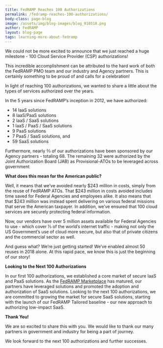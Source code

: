 ```yaml
---
title: FedRAMP Reaches 100 Authorizations
permalink: /fedramp-reaches-100-authorizations/
body-class: page-blog
image: /assets/img/blog-images/blog_010518.png
author: FedRAMP
layout: blog-page
tags: learning-more-about-fedramp
---
```


We could not be more excited to announce that we just reached a huge milestone - 100 Cloud Service Provider (CSP) authorizations! 

This incredible accomplishment can be attributed to the hard work of both the FedRAMP PMO team and our industry and Agency partners. This is certainly something to be proud of and calls for a celebration! 

In light of reaching 100 authorizations, we wanted to share a little about the types of services authorized over the years.

In the 5 years since FedRAMP’s inception in 2012, we have authorized:

* 14 IaaS solutions
* 8 IaaS/PaaS solutions
* 2 IaaS / SaaS solutions
* 1 IaaS / PaaS / SaaS solutions
* 9 PaaS solutions
* 7 PaaS / SaaS solutions, and
* 59 SaaS solutions

Furthermore, nearly ⅔ of our authorizations have been sponsored by our Agency partners - totaling 68. The remaining 32 were authorized by the Joint Authorization Board (JAB) as Provisional-ATOs to be leveraged across government

**What does this mean for the American public?** 

Well, it means that we’ve avoided nearly $243 million in costs, simply from the reuse of FedRAMP ATOs. That $243 million in costs avoided includes time saved for Federal Agencies and employees alike. It also means that that $243 million was instead spent delivering on various federal missions that serve the American taxpayer. In addition, we’ve ensured that 100 cloud services are securely protecting federal information. 

Now, our vendors have over 5 million assets available for Federal Agencies to use - which cover ⅓ of the world’s internet traffic - making not only the US Government’s use of cloud more secure, but also that of private citizens and the commercial sector as well.

And guess what? We’re just getting started! We’ve enabled almost 50 reuses in 2018 alone. At this rapid pace, we know this is just the beginning of our story!

**Looking to the Next 100 Authorizations** 

In our first 100 authorizations, we established a core market of secure IaaS and PaaS solutions. As the <a href="https://marketplace.fedramp.gov">FedRAMP Marketplace</a> has matured, our partners have leveraged solutions and promoted the adoption and authorization of SaaS solutions. Looking to the next 100 authorizations, we are committed to growing the market for secure SaaS solutions, starting with  the launch of our FedRAMP Tailored baseline - our new approach to authorizing low-impact SaaS.

**Thank You!** 

We are so excited to share this with you. We would like to thank our many partners in government and industry for being a part of journey.

We look forward to the next 100 authorizations and further successes.


